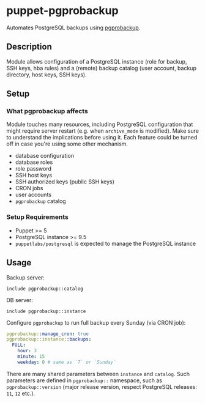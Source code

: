 # puppet-pgprobackup

Automates PostgreSQL backups using [pgprobackup](https://postgrespro.github.io/pg_probackup/).

## Description

Module allows configuration of a PostgreSQL instance (role for backup, SSH keys, hba rules) and a (remote) backup catalog (user account, backup directory, host keys, SSH keys).

## Setup

### What pgprobackup affects

Module touches many resources, including PostgreSQL configuration that might require server restart (e.g. when `archive_mode` is modified). Make sure to understand the implications before using it. Each feature could be turned off in case you're using some other mechanism.

 - database configuration
 - database roles
 - role password
 - SSH host keys
 - SSH authorized keys (public SSH keys)
 - CRON jobs
 - user accounts
 - `pgprobackup` catalog

### Setup Requirements

 - Puppet >= 5
 - PostgreSQL instance >= 9.5
 - `puppetlabs/postgresql` is expected to manage the PostgreSQL instance

## Usage

Backup server:
```puppet
include pgprobackup::catalog
```

DB server:
```puppet
include pgprobackup::instance
```
Configure `pgprobackup` to run full backup every Sunday (via CRON job):
```yaml
pgprobackup::manage_cron: true
pgprobackup::instance::backups:
  FULL:
    hour: 3
    minute: 15
    weekday: 0 # same as `7` or `Sunday`
```

There are many shared parameters between `instance` and `catalog`. Such parameters are defined in `pgprobackup::` namespace, such as `pgprobackup::version` (major release version, respect PostgreSQL releases: `11`, `12` etc.).
